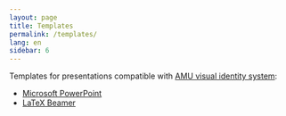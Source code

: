 ```yaml
---
layout: page
title: Templates
permalink: /templates/
lang: en
sidebar: 6
---
```


Templates for presentations compatible with <a href="http://siw.amu.edu.pl">AMU visual identity system</a>:

<ul>
    <li><a href="http://siw.amu.edu.pl/siw/strona-glowna/pliki-do-pobrania">Microsoft PowerPoint</a></li>
    <li><a href="https://github.com/skorzewski/amu-beamer">LaTeX Beamer</a></li>
</ul>
